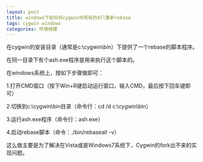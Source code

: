 ```yaml
---
layout: post
title: windows下如何将cygwin中所有的dll重新rebase
tags: cygwin windows
categories: 环境搭建
---
```


在cygwin的安装目录（通常是c:\cygwin\bin）下提供了一个rebase的脚本程序。


在同一目录下有个ash.exe程序是用来执行这个脚本的。



在windows系统上，按如下步骤做即可：

1.打开CMD窗口（按下Win+R键启动运行窗口，输入CMD，最后按下回车键即可）

2.切换到c:\cygwin\bin目录（命令行：cd /d c:\cygwin\bin）

3.运行ash.exe程序（命令行：ash.exe）

4.启动rebase脚本（命令：./bin/rebaseall -v）


这么做主要是为了解决在Vista或是Windows7系统下，Cygwin的fork出不来的实现问题。

